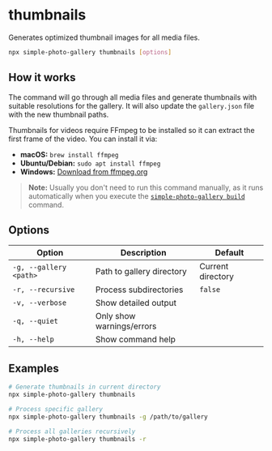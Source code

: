 # thumbnails

Generates optimized thumbnail images for all media files.

```bash
npx simple-photo-gallery thumbnails [options]
```

## How it works

The command will go through all media files and generate thumbnails with suitable resolutions for the gallery. It will also update the `gallery.json` file with the new thumbnail paths.

Thumbnails for videos require FFmpeg to be installed so it can extract the first frame of the video. You can install it via:

- **macOS:** `brew install ffmpeg`
- **Ubuntu/Debian:** `sudo apt install ffmpeg`
- **Windows:** [Download from ffmpeg.org](https://ffmpeg.org/download.html)

> **Note:** Usually you don't need to run this command manually, as it runs automatically when you execute the [`simple-photo-gallery build`](./build.md) command.

## Options

| Option                 | Description               | Default           |
| ---------------------- | ------------------------- | ----------------- |
| `-g, --gallery <path>` | Path to gallery directory | Current directory |
| `-r, --recursive`      | Process subdirectories    | `false`           |
| `-v, --verbose`        | Show detailed output      |                   |
| `-q, --quiet`          | Only show warnings/errors |                   |
| `-h, --help`           | Show command help         |                   |

## Examples

```bash
# Generate thumbnails in current directory
npx simple-photo-gallery thumbnails

# Process specific gallery
npx simple-photo-gallery thumbnails -g /path/to/gallery

# Process all galleries recursively
npx simple-photo-gallery thumbnails -r
```

